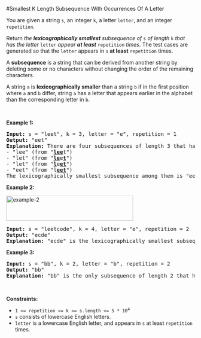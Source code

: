 #Smallest K Length Subsequence With Occurrences Of A Letter
<p>You are given a string <code>s</code>, an integer <code>k</code>, a letter <code>letter</code>, and an integer <code>repetition</code>.</p>
<p>Return <em>the <strong>lexicographically smallest</strong> subsequence of</em> <code>s</code><em> of length</em> <code>k</code> <em>that has the letter</em> <code>letter</code> <em>appear <strong>at least</strong></em> <code>repetition</code> <em>times</em>. The test cases are generated so that the <code>letter</code> appears in <code>s</code> <strong>at least</strong> <code>repetition</code> times.</p>
<p>A <strong>subsequence</strong> is a string that can be derived from another string by deleting some or no characters without changing the order of the remaining characters.</p>
<p>A string <code>a</code> is <strong>lexicographically smaller</strong> than a string <code>b</code> if in the first position where <code>a</code> and <code>b</code> differ, string <code>a</code> has a letter that appears earlier in the alphabet than the corresponding letter in <code>b</code>.</p>
<p> </p>
<p><strong class="example">Example 1:</strong></p>
<pre><strong>Input:</strong> s = "leet", k = 3, letter = "e", repetition = 1
<strong>Output:</strong> "eet"
<strong>Explanation:</strong> There are four subsequences of length 3 that have the letter 'e' appear at least 1 time:
- "lee" (from "<strong><u>lee</u></strong>t")
- "let" (from "<strong><u>le</u></strong>e<u><strong>t</strong></u>")
- "let" (from "<u><strong>l</strong></u>e<u><strong>et</strong></u>")
- "eet" (from "l<u><strong>eet</strong></u>")
The lexicographically smallest subsequence among them is "eet".
</pre>
<p><strong class="example">Example 2:</strong></p>
<img alt="example-2" src="https://assets.leetcode.com/uploads/2021/09/13/smallest-k-length-subsequence.png" style="width:339px;height:67px"/>
<pre><strong>Input:</strong> s = "leetcode", k = 4, letter = "e", repetition = 2
<strong>Output:</strong> "ecde"
<strong>Explanation:</strong> "ecde" is the lexicographically smallest subsequence of length 4 that has the letter "e" appear at least 2 times.
</pre>
<p><strong class="example">Example 3:</strong></p>
<pre><strong>Input:</strong> s = "bb", k = 2, letter = "b", repetition = 2
<strong>Output:</strong> "bb"
<strong>Explanation:</strong> "bb" is the only subsequence of length 2 that has the letter "b" appear at least 2 times.
</pre>
<p> </p>
<p><strong>Constraints:</strong></p>
<ul>
<li><code>1 &lt;= repetition &lt;= k &lt;= s.length &lt;= 5 * 10<sup>4</sup></code></li>
<li><code>s</code> consists of lowercase English letters.</li>
<li><code>letter</code> is a lowercase English letter, and appears in <code>s</code> at least <code>repetition</code> times.</li>
</ul>
